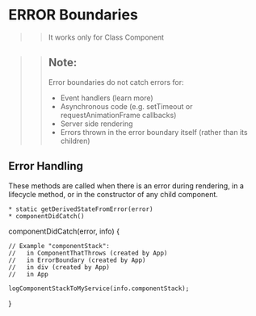 # ERROR Boundaries
>> It works only for Class Component

>> ## Note:
>> 
>> Error boundaries do not catch errors for:
>> 
>> * Event handlers (learn more)
>> * Asynchronous code (e.g. setTimeout or requestAnimationFrame callbacks)
>> * Server side rendering
>> * Errors thrown in the error boundary itself (rather than its children)


## Error Handling
These methods are called when there is an error during rendering, in a lifecycle method, or in the constructor of any child component.

	* static getDerivedStateFromError(error)
	* componentDidCatch()

componentDidCatch(error, info) {

    // Example "componentStack":
    //   in ComponentThatThrows (created by App)
    //   in ErrorBoundary (created by App)
    //   in div (created by App)
    //   in App

    logComponentStackToMyService(info.componentStack);
	
}